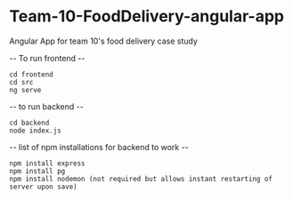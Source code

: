 # Team-10-FoodDelivery-angular-app
Angular App for team 10's food delivery case study 

-- To run frontend --
```
cd frontend  
cd src 
ng serve
```

-- to run backend -- 
```
cd backend
node index.js
```

-- list of npm installations for backend to work --
``` 
npm install express
npm install pg
npm install nodemon (not required but allows instant restarting of server upon save)
```
